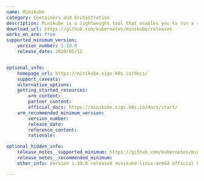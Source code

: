 ```yaml
---
name: Minikube
category: Containers and Orchestration
description: Minikube is a lightweight tool that enables you to run a single-node Kubernetes cluster locally on your machine. It's primarily used for development and testing purposes, allowing developers to experiment with Kubernetes without needing a full-fledged cloud environment.
download_url: https://github.com/kubernetes/minikube/releases
works_on_arm: true
supported_minimum_version:
    version_number: 1.10.0
    release_date: 2020/05/12


optional_info:
    homepage_url: https://minikube.sigs.k8s.io/docs/
    support_caveats:
    alternative_options:
    getting_started_resources:
        arm_content:
        partner_content:
        official_docs: https://minikube.sigs.k8s.io/docs/start/
    arm_recommended_minimum_version:
        version_number:
        release_date:
        reference_content:
        rationale:

optional_hidden_info:
    release_notes__supported_minimum: https://github.com/kubernetes/minikube/releases/tag/v1.10.0
    release_notes__recommended_minimum:
    other_info: Version 1.10.0 released minikube-linux-arm64 official binary on GitHub releases.

---
```

